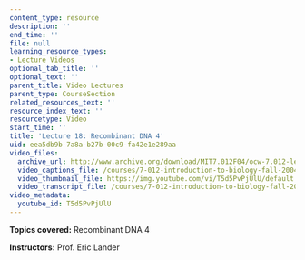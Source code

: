 ```yaml
---
content_type: resource
description: ''
end_time: ''
file: null
learning_resource_types:
- Lecture Videos
optional_tab_title: ''
optional_text: ''
parent_title: Video Lectures
parent_type: CourseSection
related_resources_text: ''
resource_index_text: ''
resourcetype: Video
start_time: ''
title: 'Lecture 18: Recombinant DNA 4'
uid: eea5db9b-7a8a-b27b-00c9-fa42e1e289aa
video_files:
  archive_url: http://www.archive.org/download/MIT7.012F04/ocw-7.012-lec18-22oct2004-220k.mp4
  video_captions_file: /courses/7-012-introduction-to-biology-fall-2004/f2bc92cd9b1652bfa33cc38a0d837f9b_T5d5PvPjUlU.vtt
  video_thumbnail_file: https://img.youtube.com/vi/T5d5PvPjUlU/default.jpg
  video_transcript_file: /courses/7-012-introduction-to-biology-fall-2004/8da39419e76d9a2365e4eecfbf4fa4ab_T5d5PvPjUlU.pdf
video_metadata:
  youtube_id: T5d5PvPjUlU
---
```


**Topics covered:** Recombinant DNA 4

**Instructors:** Prof. Eric Lander